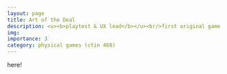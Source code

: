 ```yaml
---
layout: page
title: Art of the Deal
description: <u><b>playtest & UX lead</b></u><br/>first original game
img:
importance: 3
category: physical games (ctin 488)
---
```


here!
